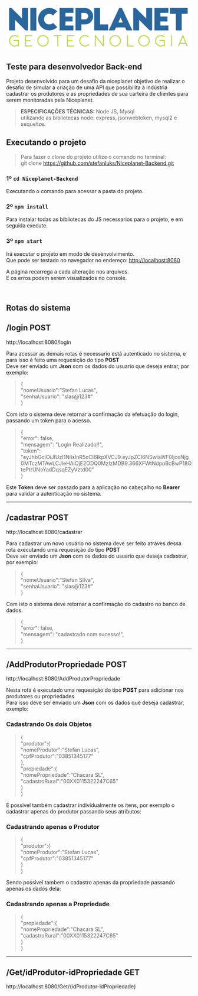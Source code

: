 <img src="./public/imgs/logo.png" />

## Teste para desenvolvedor Back-end

Projeto desenvolvido para um desafio da niceplanet objetivo de realizar o desafio de simular a criação de uma API que possibilita à indústria cadastrar os produtores e as propriedades de sua carteira de clientes para serem monitoradas pela Niceplanet.

><b>ESPECIFICAÇÕES TÉCNICAS: </b> Node JS, Mysql <br>
> utilizando as bibliotecas node: express, jsonwebtoken, mysql2 e sequelize.

## Executando o projeto

>Para fazer o clone do projeto utilize o comando no terminal: <br>git clone https://github.com/stefanluks/Niceplanet-Backend.git

### 1º `cd Niceplanet-Backend`

Executando o comando para acessar a pasta do projeto.

### 2º `npm install`

Para instalar todas as bibliotecas do JS necessarios para o projeto, e em seguida execute.

### 3º `npm start`

Irá executar o projeto em modo de desenvolvimento.\
Que pode ser testado no navegador no endereço: [http://localhost:8080](http://localhost:8080)

A página recarrega a cada alteração nos arquivos.\
E os erros podem serem visualizados no console.

<br>


## Rotas do sistema

/login **POST**
---------------

http://localhost:8080/login

Para acessar as demais rotas é necessario está autenticado no sistema, e para isso é feito uma requesição do tipo **POST**  
Deve ser enviado um **Json** com os dados do usuario que deseja entrar, por exemplo:

> { <br>   "nomeUsuario":"Stefan Lucas",  <br>   "senhaUsuario": "slas@123#"  <br>}

Com isto o sistema deve retornar a confirmação da efetuação do login, passando um token para o acesso.

> {  <br> "error": false,  <br> "mensagem": "Login Realizado!!",  <br> "token": "eyJhbGciOiJIUzI1NiIsInR5cCI6IkpXVCJ9.eyJpZCI6NSwiaWF0IjoxNjg0MTczMTAwLCJleHAiOjE2ODQ0MzIzMDB9.366XFWtNdpoBcBwP18OtePtrUNoYadDqsqEZyVztd00"  <br> }

Este **Token** deve ser passado para a aplicação no cabeçalho no **Bearer** para validar a autenticação no sistema.

----
 
/cadastrar **POST**
-------------------

http://localhost:8080/cadastrar

Para cadastrar um novo usuário no sistema deve ser feito atráves dessa rota executando uma requesição do tipo **POST**  
Deve ser enviado um **Json** com os dados do usuario que deseja cadastrar, por exemplo:

> {  <br> "nomeUsuario":"Stefan Silva",  <br> "senhaUsuario": "slas@123#"  <br> }

Com isto o sistema deve retornar a confirmação do cadastro no banco de dados.

> { <br> "error": false,  <br> "mensagem": "cadastrado com sucesso!",  <br> }

----

/AddProdutorPropriedade **POST**
--------------------------------

http://localhost:8080/AddProdutorPropriedade

Nesta rota é executado uma requesição do tipo **POST** para adicionar nos produtores ou propriedades  
Para isso deve ser enviado um **Json** com os dados que deseja cadastrar, exemplo:

### Cadastrando Os dois Objetos

> {  <br> "produtor":{  <br> "nomeProdutor":"Stefan Lucas",  <br> "cpfProdutor":"03851345177"  <br> }, <br> "propiedade":{  <br> "nomePropriedade":"Chacara SL",  <br> "cadastroRural":"00XX0115322247C65"  <br> } <br> }

É possivel também cadastrar individualmente os itens, por exemplo o cadastrar apenas do produtor passando seus atributos:

### Cadastrando apenas o Produtor

> {  <br> "produtor":{  <br> "nomeProdutor":"Stefan Lucas",  <br> "cpfProdutor":"03851345177"  <br> } <br> }

Sendo possivel tambem o cadastro apenas da propriedade passando apenas os dados dela:

### Cadastrando apenas a Propriedade

> {  <br> "propiedade":{  <br> "nomePropriedade":"Chacara SL",  <br> "cadastroRural":"00XX0115322247C65"  <br> } <br> }

----

/Get/idProdutor-idPropriedade **GET**
-------------------------------------

http://localhost:8080/Get/{idProdutor-idPropriedade}